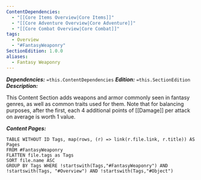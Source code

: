 ```yaml
---
ContentDependencies:
  - "[[Core Items Overview|Core Items]]"
  - "[[Core Adventure Overview|Core Adventure]]"
  - "[[Core Combat Overview|Core Combat]]"
tags:
  - Overview
  - "#FantasyWeaponry"
SectionEdition: 1.0.0
aliases:
  - Fantasy Weaponry
---
```

***Dependencies:*** `=this.ContentDependencies`
***Edition:*** `=this.SectionEdition`
***Description:***

This Content Section adds weapons and armor commonly seen in fantasy genres, as well as common traits used for them. Note that for balancing purposes, after the first, each 4 additional points of [[Damage]] per attack on average is worth 1 value.

***Content Pages:***
```dataview
TABLE WITHOUT ID Tags, map(rows, (r) => link(r.file.link, r.title)) AS Pages
FROM #FantasyWeaponry  
FLATTEN file.tags as Tags
SORT file.name ASC
GROUP BY Tags WHERE !startswith(Tags,"#FantasyWeaponry") AND !startswith(Tags, "#Overview") AND !startswith(Tags,"#Object")
```
